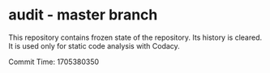 # audit - master branch

This repository contains frozen state of the repository.
Its history is cleared. It is used only for static code
analysis with Codacy.

Commit Time: 1705380350
